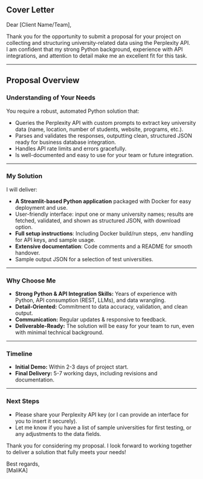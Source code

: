 ## Cover Letter

Dear [Client Name/Team],

Thank you for the opportunity to submit a proposal for your project on collecting and structuring university-related data using the Perplexity API.  
I am confident that my strong Python background, experience with API integrations, and attention to detail make me an excellent fit for this task.

---

## Proposal Overview

### Understanding of Your Needs

You require a robust, automated Python solution that:
- Queries the Perplexity API with custom prompts to extract key university data (name, location, number of students, website, programs, etc.).
- Parses and validates the responses, outputting clean, structured JSON ready for business database integration.
- Handles API rate limits and errors gracefully.
- Is well-documented and easy to use for your team or future integration.

---

### My Solution

I will deliver:
- **A Streamlit-based Python application** packaged with Docker for easy deployment and use.
- User-friendly interface: input one or many university names; results are fetched, validated, and shown as structured JSON, with download option.
- **Full setup instructions**: Including Docker build/run steps, .env handling for API keys, and sample usage.
- **Extensive documentation**: Code comments and a README for smooth handover.
- Sample output JSON for a selection of test universities.

---

### Why Choose Me

- **Strong Python & API Integration Skills:** Years of experience with Python, API consumption (REST, LLMs), and data wrangling.
- **Detail-Oriented:** Commitment to data accuracy, validation, and clean output.
- **Communication:** Regular updates & responsive to feedback.
- **Deliverable-Ready:** The solution will be easy for your team to run, even with minimal technical background.

---

### Timeline

- **Initial Demo:** Within 2-3 days of project start.
- **Final Delivery:** 5-7 working days, including revisions and documentation.

---

### Next Steps

- Please share your Perplexity API key (or I can provide an interface for you to insert it securely).
- Let me know if you have a list of sample universities for first testing, or any adjustments to the data fields.

Thank you for considering my proposal. I look forward to working together to deliver a solution that fully meets your needs!

Best regards,  
[MaliKA]
